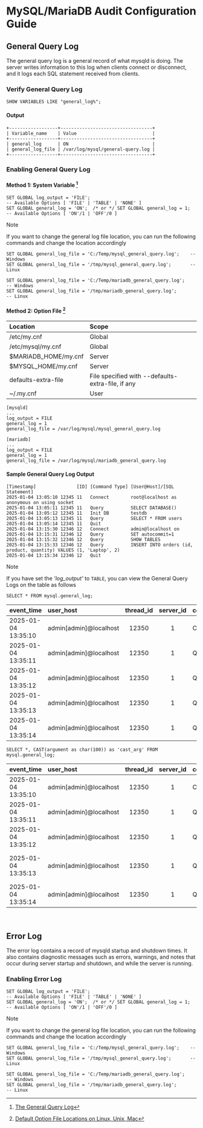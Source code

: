 # MySQL/MariaDB Audit Configuration Guide
## General Query Log
The general query log is a general record of what mysqld is doing. The server writes information to this log when clients connect or disconnect, and it logs each SQL statement received from clients.

### Verify General Query Log
```mysql
SHOW VARIABLES LIKE "general_log%";
```

#### Output
```mysql
+------------------+----------------------------------+
| Variable_name    | Value                            |
+------------------+----------------------------------+
| general_log      | ON                               |
| general_log_file | /var/log/mysql/general-query.log |
+------------------+----------------------------------+
```

### Enabling General Query Log
#### Method 1: System Variable [^1]
```mysql
SET GLOBAL log_output = 'FILE';                                         -- Available Options [ 'FILE' | 'TABLE' | 'NONE' ]
SET GLOBAL general_log = 'ON';  /* or */ SET GLOBAL general_log = 1;    -- Available Options [ 'ON'/1 | 'OFF'/0 ]
```

> [!NOTE]
> If you want to change the general log file location, you can run the following commands and change the location accordingly

```mysql
SET GLOBAL general_log_file = 'C:/Temp/mysql_general_query.log';    -- Windows
SET GLOBAL general_log_file = '/tmp/mysql_general_query.log';       -- Linux
```

```mysql
SET GLOBAL general_log_file = 'C:/Temp/mariadb_general_query.log';    -- Windows
SET GLOBAL general_log_file = '/tmp/mariadb_general_query.log';       -- Linux
```

#### Method 2: Option File [^2]

| Location             | Scope                                             |
| :------------------- | :------------------------------------------------ |
| /etc/my.cnf          | Global                                            |
| /etc/mysql/my.cnf    | Global                                            |
| $MARIADB_HOME/my.cnf | Server                                            |
| $MYSQL_HOME/my.cnf   | Server                                            |
| defaults-extra-file  | File specified with --defaults-extra-file, if any |
| ~/.my.cnf            | User                                              |

```mysql
[mysqld]
...
log_output = FILE
general_log = 1
general_log_file = /var/log/mysql/mysql_general_query.log
```

```mysql
[mariadb]
...
log_output = FILE
general_log = 1
general_log_file = /var/log/mysql/mariadb_general_query.log
```


#### Sample General Query Log Output
```mysql
[Timestamp]               [ID] [Command Type] [User@Host]/[SQL Statement]   
2025-01-04 13:05:10 12345 11   Connect        root@localhost as anonymous on using socket
2025-01-04 13:05:11 12345 11   Query          SELECT DATABASE()
2025-01-04 13:05:12 12345 11   Init DB        testdb
2025-01-04 13:05:13 12345 11   Query          SELECT * FROM users
2025-01-04 13:05:14 12345 11   Quit
2025-01-04 13:15:30 12346 12   Connect        admin@localhost on
2025-01-04 13:15:31 12346 12   Query          SET autocommit=1
2025-01-04 13:15:32 12346 12   Query          SHOW TABLES
2025-01-04 13:15:33 12346 12   Query          INSERT INTO orders (id, product, quantity) VALUES (1, 'Laptop', 2)
2025-01-04 13:15:34 12346 12   Quit
```

> [!NOTE]
> If you have set the _'log_output'_ to `TABLE`, you can view the General Query Logs on the table as follows

```mysql
SELECT * FROM mysql.general_log;
```

| event_time          | user_host              | thread_id | server_id | command_type | argument |
| :------------------ | :--------------------- | :-------: | :-------: | :----------- | :------: |
| 2025-01-04 13:35:10 | admin[admin]@localhost | 12350     | 1         | Connect      | `BLOB`   |
| 2025-01-04 13:35:11 | admin[admin]@localhost | 12350     | 1         | Query        | `BLOB`   |
| 2025-01-04 13:35:12 | admin[admin]@localhost | 12350     | 1         | Query        | `BLOB`   |
| 2025-01-04 13:35:13 | admin[admin]@localhost | 12350     | 1         | Query        | `BLOB`   |
| 2025-01-04 13:35:14 | admin[admin]@localhost | 12350     | 1         | Quit         | `BLOB`   |

```mysql
SELECT *, CAST(argument as char(100)) as 'cast_arg' FROM mysql.general_log;
```

| event_time          | user_host              | thread_id | server_id | command_type | argument | cast_arg                    |
| :------------------ | :--------------------- | :-------: | :-------: | :----------- | :------: | :-------------------------- |
| 2025-01-04 13:35:10 | admin[admin]@localhost | 12350     | 1         | Connect      | `BLOB`   |                             |
| 2025-01-04 13:35:11 | admin[admin]@localhost | 12350     | 1         | Query        | `BLOB`   | SHOW DATABASES              |
| 2025-01-04 13:35:12 | admin[admin]@localhost | 12350     | 1         | Query        | `BLOB`   | USE production              |
| 2025-01-04 13:35:13 | admin[admin]@localhost | 12350     | 1         | Query        | `BLOB`   | SELECT COUNT(*) FROM orders |
| 2025-01-04 13:35:14 | admin[admin]@localhost | 12350     | 1         | Quit         | `BLOB`   |                             |

<br>

## Error Log
The error log contains a record of mysqld startup and shutdown times. It also contains diagnostic messages such as errors, warnings, and notes that occur during server startup and shutdown, and while the server is running.

### Enabling Error Log
```mysql
SET GLOBAL log_output = 'FILE';                                         -- Available Options [ 'FILE' | 'TABLE' | 'NONE' ]
SET GLOBAL general_log = 'ON';  /* or */ SET GLOBAL general_log = 1;    -- Available Options [ 'ON'/1 | 'OFF'/0 ]
```

> [!NOTE]
> If you want to change the general log file location, you can run the following commands and change the location accordingly

```mysql
SET GLOBAL general_log_file = 'C:/Temp/mysql_general_query.log';    -- Windows
SET GLOBAL general_log_file = '/tmp/mysql_general_query.log';       -- Linux
```

```mysql
SET GLOBAL general_log_file = 'C:/Temp/mariadb_general_query.log';    -- Windows
SET GLOBAL general_log_file = '/tmp/mariadb_general_query.log';       -- Linux
```


[^1]: [The General Query Log](https://dev.mysql.com/doc/refman/9.1/en/query-log.html)
[^2]: [Default Option File Locations on Linux, Unix, Mac](https://mariadb.com/kb/en/configuring-mariadb-with-option-files/#default-option-file-locations-on-linux-unix-mac)
[^3]: []()
